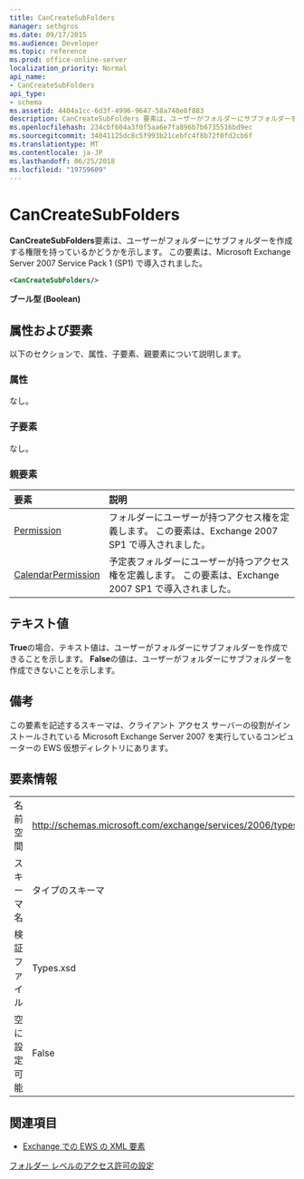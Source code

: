 ```yaml
---
title: CanCreateSubFolders
manager: sethgros
ms.date: 09/17/2015
ms.audience: Developer
ms.topic: reference
ms.prod: office-online-server
localization_priority: Normal
api_name:
- CanCreateSubFolders
api_type:
- schema
ms.assetid: 4404a1cc-6d3f-4996-9647-58a740e8f883
description: CanCreateSubFolders 要素は、ユーザーがフォルダーにサブフォルダーを作成する権限を持っているかどうかを示します。 この要素は、Microsoft Exchange Server 2007 Service Pack 1 (SP1) で導入されました。
ms.openlocfilehash: 234cbf604a3f0f5aa6e7fa896b7b6735516bd9ec
ms.sourcegitcommit: 34041125dc8c5f993b21cebfc4f8b72f0fd2cb6f
ms.translationtype: MT
ms.contentlocale: ja-JP
ms.lasthandoff: 06/25/2018
ms.locfileid: "19759609"
---
```

# <a name="cancreatesubfolders"></a>CanCreateSubFolders

**CanCreateSubFolders**要素は、ユーザーがフォルダーにサブフォルダーを作成する権限を持っているかどうかを示します。 この要素は、Microsoft Exchange Server 2007 Service Pack 1 (SP1) で導入されました。 
  
```xml
<CanCreateSubFolders/>
```

 **ブール型 (Boolean)**
## <a name="attributes-and-elements"></a>属性および要素

以下のセクションで、属性、子要素、親要素について説明します。
  
### <a name="attributes"></a>属性

なし。
  
### <a name="child-elements"></a>子要素

なし。
  
### <a name="parent-elements"></a>親要素

|**要素**|**説明**|
|:-----|:-----|
|[Permission](permission.md) <br/> |フォルダーにユーザーが持つアクセス権を定義します。 この要素は、Exchange 2007 SP1 で導入されました。  <br/> |
|[CalendarPermission](calendarpermission.md) <br/> |予定表フォルダーにユーザーが持つアクセス権を定義します。 この要素は、Exchange 2007 SP1 で導入されました。  <br/> |
   
## <a name="text-value"></a>テキスト値

**True**の場合、テキスト値は、ユーザーがフォルダーにサブフォルダーを作成できることを示します。 **False**の値は、ユーザーがフォルダーにサブフォルダーを作成できないことを示します。 
  
## <a name="remarks"></a>備考

この要素を記述するスキーマは、クライアント アクセス サーバーの役割がインストールされている Microsoft Exchange Server 2007 を実行しているコンピューターの EWS 仮想ディレクトリにあります。
  
## <a name="element-information"></a>要素情報

|||
|:-----|:-----|
|名前空間  <br/> |http://schemas.microsoft.com/exchange/services/2006/types  <br/> |
|スキーマ名  <br/> |タイプのスキーマ  <br/> |
|検証ファイル  <br/> |Types.xsd  <br/> |
|空に設定可能  <br/> |False  <br/> |
   
## <a name="see-also"></a>関連項目



- [Exchange での EWS の XML 要素](ews-xml-elements-in-exchange.md)


[フォルダー レベルのアクセス許可の設定](http://msdn.microsoft.com/library/c7530e86-5112-401c-b10a-9c054ae59f07%28Office.15%29.aspx)

